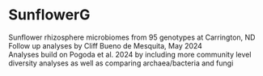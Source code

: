 # SunflowerG
Sunflower rhizosphere microbiomes from 95 genotypes at Carrington, ND\
Follow up analyses by Cliff Bueno de Mesquita, May 2024\
Analyses build on Pogoda et al. 2024 by including more community level diversity analyses as well as comparing archaea/bacteria and fungi

